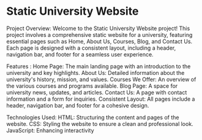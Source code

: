 # Static University Website

Project Overview:
Welcome to the Static University Website project! This project involves a comprehensive static website for a university, featuring essential pages such as Home, About Us, Courses, Blog, and Contact Us. Each page is designed with a consistent layout, including a header, navigation bar, and footer for a seamless user experience.

Features :
Home Page: The main landing page with an introduction to the university and key highlights.
About Us: Detailed information about the university's history, mission, and values.
Courses We Offer: An overview of the various courses and programs available.
Blog Page: A space for university news, updates, and articles.
Contact Us: A page with contact information and a form for inquiries.
Consistent Layout: All pages include a header, navigation bar, and footer for a cohesive design.

Technologies Used:
HTML: Structuring the content and pages of the website.
CSS: Styling the website to ensure a clean and professional look.
JavaScript:  Enhancing interactivity 

